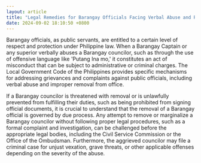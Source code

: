 ```yaml
---
layout: article
title: "Legal Remedies for Barangay Officials Facing Verbal Abuse and Removal"
date: 2024-09-02 18:10:50 +0800
---
```


<p>Barangay officials, as public servants, are entitled to a certain level of respect and protection under Philippine law. When a Barangay Captain or any superior verbally abuses a Barangay councilor, such as through the use of offensive language like 'Putang Ina mo,' it constitutes an act of misconduct that can be subject to administrative or criminal charges. The Local Government Code of the Philippines provides specific mechanisms for addressing grievances and complaints against public officials, including verbal abuse and improper removal from office.</p><p>If a Barangay councilor is threatened with removal or is unlawfully prevented from fulfilling their duties, such as being prohibited from signing official documents, it is crucial to understand that the removal of a Barangay official is governed by due process. Any attempt to remove or marginalize a Barangay councilor without following proper legal procedures, such as a formal complaint and investigation, can be challenged before the appropriate legal bodies, including the Civil Service Commission or the Office of the Ombudsman. Furthermore, the aggrieved councilor may file a criminal case for unjust vexation, grave threats, or other applicable offenses depending on the severity of the abuse.</p>